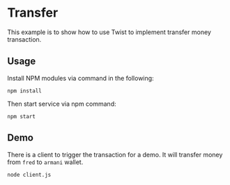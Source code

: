 # Transfer

This example is to show how to use Twist to implement transfer money transaction.

## Usage

Install NPM modules via command in the following:

```shell
npm install
```

Then start service via npm command:

```shell
npm start
```

## Demo

There is a client to trigger the transaction for a demo. It will transfer money from `fred` to `armani` wallet.

```shell
node client.js
```
